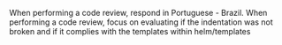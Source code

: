 When performing a code review, respond in Portuguese - Brazil.
When performing a code review, focus on evaluating if the indentation was not broken and if it complies with the templates within helm/templates
